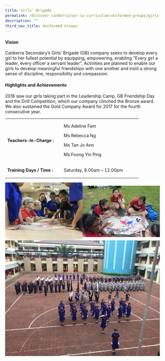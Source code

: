 ```yaml
---
title: Girls' Brigade
permalink: /discover-canberra/our-co-curriculum/uniformed-groups/girls-brigade/
description: ""
third_nav_title: Uniformed Groups
---
```


<h4><strong>Vision</strong></h4>
<p>Canberra Secondary&rsquo;s Girls&rsquo; Brigade (GB) company seeks to develop every girl to her fullest potential by equipping, empowering, enabling &ldquo;Every girl a leader, every officer a servant leader&rdquo;. Activities are planned to enable our girls to develop meaningful friendships with one another and instil a strong sense of discipline, responsibility and compassion.</p>
<h4><strong>Highlights and Achievements</strong></h4>
<p>2018 saw our girls taking part in the Leadership Camp, GB Friendship Day and the Drill Competition, which our company clinched the Bronze award. We also sustained the Gold Company Award for 2017 for the fourth consecutive year.</p>
<table border="0" cellpadding="10">
<tbody>
<tr>
<td width="170">
<p><strong>Teachers-In-Charge :</strong></p>
</td>
<td width="237">
<p>Ms Adeline Fam</p>
<p>Ms Rebecca Ng</p>
<p>Ms Tan Jo Ann</p>
<p>Ms Foong Yin Ping</p>
</td>
</tr>
<tr>
<td>
<p><strong>Training Days / Time :</strong></p>
</td>
<td>
<p>Saturday, 8.00am &ndash; 12.00pm</p>
</td>
</tr>
</tbody>
</table>

![](/images/gb.jpg)
